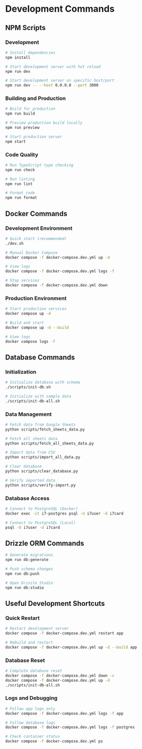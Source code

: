 # Development Commands

## NPM Scripts

### Development

```bash
# Install dependencies
npm install

# Start development server with hot reload
npm run dev

# Start development server on specific host/port
npm run dev -- --host 0.0.0.0 --port 3000
```

### Building and Production

```bash
# Build for production
npm run build

# Preview production build locally
npm run preview

# Start production server
npm start
```

### Code Quality

```bash
# Run TypeScript type checking
npm run check

# Run linting
npm run lint

# Format code
npm run format
```

## Docker Commands

### Development Environment

```bash
# Quick start (recommended)
./dev.sh

# Manual Docker Compose
docker compose -f docker-compose.dev.yml up -d

# View logs
docker compose -f docker-compose.dev.yml logs -f

# Stop services
docker compose -f docker-compose.dev.yml down
```

### Production Environment

```bash
# Start production services
docker compose up -d

# Build and start
docker compose up -d --build

# View logs
docker compose logs -f
```

## Database Commands

### Initialization

```bash
# Initialize database with schema
./scripts/init-db.sh

# Initialize with sample data
./scripts/init-db-all.sh
```

### Data Management

```bash
# Fetch data from Google Sheets
python scripts/fetch_sheets_data.py

# Fetch all sheets data
python scripts/fetch_all_sheets_data.py

# Import data from CSV
python scripts/import_all_data.py

# Clear database
python scripts/clear_database.py

# Verify imported data
python scripts/verify-import.py
```

### Database Access

```bash
# Connect to PostgreSQL (Docker)
docker exec -it i7-postgres psql -U i7user -d i7card

# Connect to PostgreSQL (Local)
psql -U i7user -d i7card
```

## Drizzle ORM Commands

```bash
# Generate migrations
npm run db:generate

# Push schema changes
npm run db:push

# Open Drizzle Studio
npm run db:studio
```

## Useful Development Shortcuts

### Quick Restart

```bash
# Restart development server
docker compose -f docker-compose.dev.yml restart app

# Rebuild and restart
docker compose -f docker-compose.dev.yml up -d --build app
```

### Database Reset

```bash
# Complete database reset
docker compose -f docker-compose.dev.yml down -v
docker compose -f docker-compose.dev.yml up -d
./scripts/init-db-all.sh
```

### Logs and Debugging

```bash
# Follow app logs only
docker compose -f docker-compose.dev.yml logs -f app

# Follow database logs
docker compose -f docker-compose.dev.yml logs -f postgres

# Check container status
docker compose -f docker-compose.dev.yml ps
```